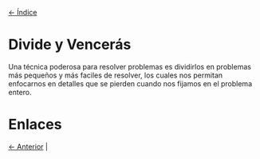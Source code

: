 [<- Índice](../AnalisisAlgoritmos.md)
# Divide y Vencerás

Una técnica poderosa para resolver problemas es dividirlos en problemas más pequeños y más faciles de resolver, los cuales nos permitan enfocarnos en detalles que se pierden cuando nos fijamos en el problema entero.

# Enlaces

[<- Anterior](AA_AlgoritmosIterativosRecursivos.md) |